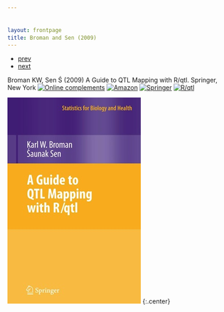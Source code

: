 ```yaml
---


layout: frontpage
title: Broman and Sen (2009)
---
```

<div class="navbar">
  <div class="navbar-inner">
      <ul class="nav">
          <li><a href="tian2016_fig4.html">prev</a></li>
          <li><a href="rqtlexper_fig1.html">next</a></li>
      </ul>
  </div>
</div>

Broman KW, Sen &#346; (2009) A Guide to QTL Mapping with R/qtl.  Springer, New York
[![Online complements](../icons16/html-icon.png)](https://rqtl.org/book)
[![Amazon](../icons16/amazon-icon.png)](https://www.amazon.com/gp/product/0387921249?ie=UTF8&tag=7210-20)
[![Springer](../icons16/springer-icon.png)](http://www.springer.com/978-0-387-92124-2)
[![R/qtl](../icons16/R-icon.png)](https://rqtl.org)

![Broman and Sen (2009) cover](rqtlbook_cover.jpg)
{:.center}
